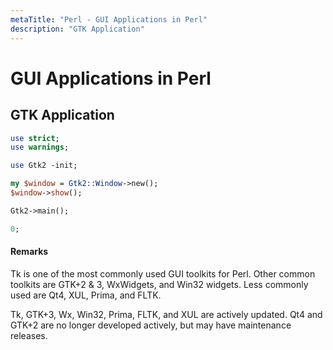 ```yaml
---
metaTitle: "Perl - GUI Applications in Perl"
description: "GTK Application"
---
```


# GUI Applications in Perl



## GTK Application


```perl
use strict;
use warnings;

use Gtk2 -init;

my $window = Gtk2::Window->new();
$window->show();

Gtk2->main();

0;

```



#### Remarks


Tk is one of the most commonly used GUI toolkits for Perl. Other common toolkits are GTK+2 & 3, WxWidgets, and Win32 widgets. Less commonly used are Qt4, XUL, Prima, and FLTK.

Tk, GTK+3, Wx, Win32, Prima, FLTK, and XUL are actively updated. Qt4 and GTK+2 are no longer developed actively, but may have maintenance releases.

